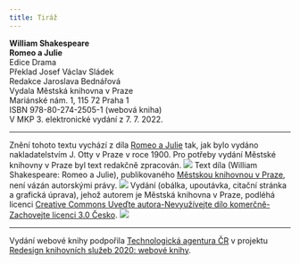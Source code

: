 ```yaml
---
title: Tiráž
---
```


**William Shakespeare    
Romeo a Julie**  
Edice Drama  
Překlad Josef Václav Sládek  
Redakce Jaroslava Bednářová  
Vydala Městská knihovna v Praze  
Mariánské nám. 1, 115 72 Praha 1  
ISBN 978-80-274-2505-1 (webová kniha)  
V MKP 3. elektronické vydání z 7. 7. 2022.

***

Znění tohoto textu vychází z díla [Romeo a Julie](https://aleph.nkp.cz/F/?func=direct&doc_number=002109277&local_base=CNB) tak, jak bylo vydáno nakladatelstvím J. Otty v Praze v roce 1900. Pro potřeby vydání Městské knihovny v Praze byl text redakčně zpracován.
![](../Images/image003.jpg)
Text díla (William Shakespeare: Romeo a Julie), publikovaného [Městskou knihovnou v Praze](https://www.mlp.cz/cz/), není vázán autorskými právy.
![](../Images/image001.jpg)
Vydání (obálka, upoutávka, citační stránka a grafická úprava), jehož autorem je Městská knihovna v Praze, podléhá licenci [Creative Commons Uveďte autora-Nevyužívejte dílo komerčně-Zachovejte licenci 3.0 Česko](https://creativecommons.org/licenses/by-nc-sa/3.0/cz/).
![](../Images/image004.jpg)

***

Vydání webové knihy podpořila [Technologická agentura ČR](https://www.tacr.cz/) v projektu [Redesign knihovních služeb 2020: webové knihy](https://starfos.tacr.cz/cs/project/TL04000391).